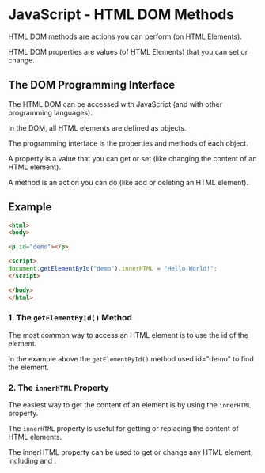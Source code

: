 # JavaScript - HTML DOM Methods

HTML DOM methods are actions you can perform (on HTML Elements).

HTML DOM properties are values (of HTML Elements) that you can set or change.

## The DOM Programming Interface
The HTML DOM can be accessed with JavaScript (and with other programming languages).

In the DOM, all HTML elements are defined as objects.

The programming interface is the properties and methods of each object.

A property is a value that you can get or set (like changing the content of an HTML element).

A method is an action you can do (like add or deleting an HTML element).

## Example

```html
<html>
<body>

<p id="demo"></p>

<script>
document.getElementById("demo").innerHTML = "Hello World!";
</script>

</body>
</html>
```

### 1. The `getElementById()` Method

The most common way to access an HTML element is to use the id of the element.

In the example above the `getElementById()` method used id="demo" to find the element.

### 2. The `innerHTML` Property
The easiest way to get the content of an element is by using the `innerHTML` property.

The `innerHTML` property is useful for getting or replacing the content of HTML elements.

The innerHTML property can be used to get or change any HTML element, including <html> and <body>.